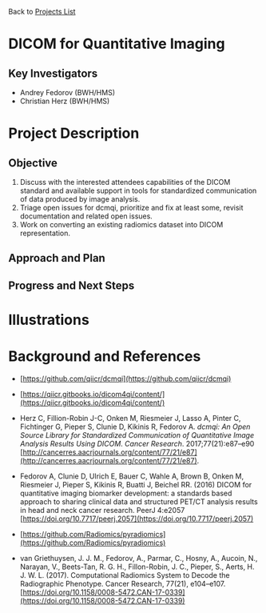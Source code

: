 Back to [Projects List](../../README.md#ProjectsList)

# DICOM for Quantitative Imaging

## Key Investigators

- Andrey Fedorov (BWH/HMS)
- Christian Herz (BWH/HMS)

# Project Description

## Objective

1. Discuss with the interested attendees capabilities of the DICOM standard and available support in tools for standardized communication of data produced by image analysis.
2. Triage open issues for dcmqi, prioritize and fix at least some, revisit documentation and related open issues.
3. Work on converting an existing radiomics dataset into DICOM representation.

## Approach and Plan


## Progress and Next Steps

# Illustrations

# Background and References

- [https://github.com/qiicr/dcmqi](https://github.com/qiicr/dcmqi)
- [https://qiicr.gitbooks.io/dicom4qi/content/](https://qiicr.gitbooks.io/dicom4qi/content/)
- Herz C, Fillion-Robin J-C, Onken M, Riesmeier J, Lasso A, Pinter C, Fichtinger G, Pieper S, Clunie D, Kikinis R, Fedorov A.  _dcmqi: An Open Source Library for Standardized Communication of Quantitative Image Analysis Results Using DICOM_. *Cancer Research*. 2017;77(21):e87–e90 [http://cancerres.aacrjournals.org/content/77/21/e87](http://cancerres.aacrjournals.org/content/77/21/e87).
- Fedorov A, Clunie D, Ulrich E, Bauer C, Wahle A, Brown B, Onken M, Riesmeier J, Pieper S, Kikinis R, Buatti J, Beichel RR. (2016) DICOM for quantitative imaging biomarker development: a standards based approach to sharing clinical data and structured PET/CT analysis results in head and neck cancer research. PeerJ 4:e2057 [https://doi.org/10.7717/peerj.2057](https://doi.org/10.7717/peerj.2057)

- [https://github.com/Radiomics/pyradiomics](https://github.com/Radiomics/pyradiomics)
- van Griethuysen, J. J. M., Fedorov, A., Parmar, C., Hosny, A., Aucoin, N., Narayan, V., Beets-Tan, R. G. H., Fillon-Robin, J. C., Pieper, S., Aerts, H. J. W. L. (2017). Computational Radiomics System to Decode the Radiographic Phenotype. Cancer Research, 77(21), e104–e107. [https://doi.org/10.1158/0008-5472.CAN-17-0339](https://doi.org/10.1158/0008-5472.CAN-17-0339)
